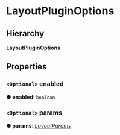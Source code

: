 # LayoutPluginOptions

## Hierarchy

**LayoutPluginOptions**

## Properties

### `<Optional>` enabled <a id="enabled"></a>

**● enabled**: `boolean`

### `<Optional>` params <a id="params"></a>

**● params**: [_LayoutParams_](layoutplugin.layoutparams.md)

